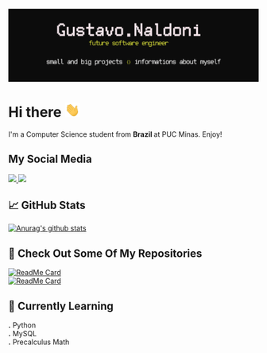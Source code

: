 [![Header](https://raw.githubusercontent.com/gustavonaldoni/gustavonaldoni/master/images/header.png "Header")](github.com/gustavonaldoni)

# Hi there <img src="gifs/hand.gif" width="30px"/>
I'm a Computer Science student from <b> Brazil </b> at PUC Minas. Enjoy!

## My Social Media
<a href="https://www.instagram.com/gustavonaldonitfpn/"> ![](https://img.shields.io/badge/Media-Instagram-informational?style=flat-square&logo=instagram&logoColor=white&color=green) </a>
<a href="https://twitter.com/gustavonaldoni"> ![](https://img.shields.io/badge/Media-Twitter-informational?style=flat-square&logo=twitter&logoColor=white&color=blue) </a>

## &#x1f4c8; GitHub Stats
[![Anurag's github stats](https://github-readme-stats.vercel.app/api?username=gustavonaldoni&count_private=true&show_icons=true&theme=dracula)](https://github.com/anuraghazra/github-readme-stats)

## 💾 Check Out Some Of My Repositories
[![ReadMe Card](https://github-readme-stats.vercel.app/api/pin/?username=gustavonaldoni&repo=image-to-ascii&show_icons=true&theme=dracula)](https://github.com/anuraghazra/github-readme-stats) <br>
[![ReadMe Card](https://github-readme-stats.vercel.app/api/pin/?username=gustavonaldoni&repo=SpaceInvadersPy&show_icons=true&theme=dracula)](https://github.com/anuraghazra/github-readme-stats)

## 📖 Currently Learning
<b>.</b> Python <br>
<b>.</b> MySQL <br>
<b>.</b> Precalculus Math <br>

<!--
**gustavonaldoni/gustavonaldoni** is a ✨ _special_ ✨ repository because its `README.md` (this file) appears on your GitHub profile.

Here are some ideas to get you started:

- 🔭 I’m currently working on ...
- 🌱 I’m currently learning ...
- 👯 I’m looking to collaborate on ...
- 🤔 I’m looking for help with ...
- 💬 Ask me about ...
- 📫 How to reach me: ...
- 😄 Pronouns: ...
- ⚡ Fun fact: ...
-->
